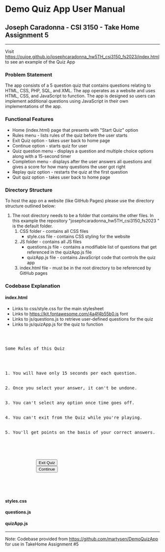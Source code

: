 # Demo Quiz App User Manual
## Joseph Caradonna - CSI 3150 - Take Home Assignment 5
---

Visit https://oujoe.github.io/josephcaradonna_hw5TH_csi3150_fs2023/index.html to see an example of the Quiz App

### Problem Statement
The app consists of a 5 question quiz that contains questions relating to HTML, CSS, PHP, SQL, and XML. The app operates as a website and uses HTML, CSS, and JavaScript to function. The app is designed so users can implement additional questions using JavaScript in their own implementations of the app.

### Functional Features
+ Home (index.html) page that presents with "Start Quiz" option
+ Rules menu - lists rules of the quiz before the user starts
+ Exit Quiz option - takes user back to home page
+ Continue option - starts quiz for user
+ Quiz question menu - displays a question and multiple choice options along with a 15-second timer
+ Completion menu - displays after the user answers all questions and gives a score for how many questions the user got right
+ Replay quiz option - restarts the quiz at the first question
+ Quit quiz option - takes user back to home page

### Directory Structure
To host the app on a website (like GitHub Pages) please use the directory structure outlined below:
1. The root directory needs to be a folder that contains the other files. In this example the repository "josephcaradonna_hw5TH_csi3150_fs2023
" is the default folder.
    1. CSS folder - contains all CSS files
        - style.css file - contains CSS styling for the website
    3. JS folder - contains all JS files
        - questions.js file - contains a modifiable list of questions that get referenced in the quizApp.js file
        - quizApp.js file - contains JavaScript code that controls the quiz app
    5. index.html file - must be in the root directory to be referenced by GitHub pages

### Codebase Explanation

#### index.html
+ Links to css/style.css for the main stylesheet
+ Links to https://kit.fontawesome.com/4a4f4b55b0.js font
+ Links to js/questions.js to retrieve user-defined questions for the quiz
+ Links to js/quizApp.js for the quiz to function

<pre lang="html">
    <div class="info_box">
        <div class="info-title"><span>Some Rules of this Quiz</span></div>
        <div class="info-list">
            <div class="info">1. You will have only <span>15 seconds</span> per each question.</div>
            <div class="info">2. Once you select your answer, it can't be undone.</div>
            <div class="info">3. You can't select any option once time goes off.</div>
            <div class="info">4. You can't exit from the Quiz while you're playing.</div>
            <div class="info">5. You'll get points on the basis of your correct answers.</div>
        </div>
        <div class="buttons">
            <button class="quit">Exit Quiz</button>
            <button class="restart">Continue</button>
        </div>
    </div>
</pre>

#### styles.css

#### questions.js

#### quizApp.js

---
Note: Codebase provided from https://github.com/martysen/DemoQuizApp for use in TakeHome Assignment #5
